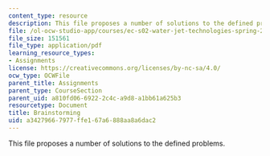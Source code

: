 ```yaml
---
content_type: resource
description: This file proposes a number of solutions to the defined problems.
file: /ol-ocw-studio-app/courses/ec-s02-water-jet-technologies-spring-2005/a34279667977ffe167a6888aa8a6dac2_MITEC_S02S05_a4_brainstorm.pdf
file_size: 151561
file_type: application/pdf
learning_resource_types:
- Assignments
license: https://creativecommons.org/licenses/by-nc-sa/4.0/
ocw_type: OCWFile
parent_title: Assignments
parent_type: CourseSection
parent_uid: a810fd06-6922-2c4c-a9d8-a1bb61a625b3
resourcetype: Document
title: Brainstorming
uid: a3427966-7977-ffe1-67a6-888aa8a6dac2
---
```

This file proposes a number of solutions to the defined problems.